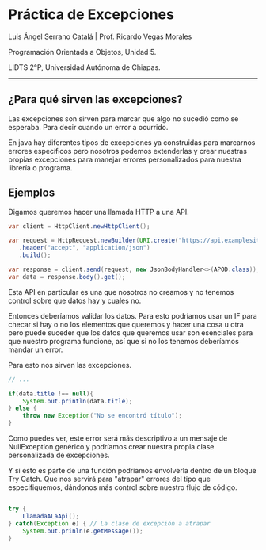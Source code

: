 # Práctica de Excepciones

Luis Ángel Serrano Catalá | Prof. Ricardo Vegas Morales

Programación Orientada a Objetos, Unidad 5.

LIDTS 2°P, Universidad Autónoma de Chiapas.

--- 

## ¿Para qué sirven las excepciones?

Las excepciones son sirven para marcar que algo no sucedió como se esperaba. Para decir cuando un error a ocurrido.

En java hay diferentes tipos de excepciones ya construidas para marcarnos errores específicos pero nosotros podemos extenderlas y crear nuestras propias excepciones para manejar errores personalizados para nuestra librería o programa.

## Ejemplos

Digamos queremos hacer una llamada HTTP a una API.

```java
var client = HttpClient.newHttpClient();

var request = HttpRequest.newBuilder(URI.create("https://api.examplesite.com/get?key=123456"))
   .header("accept", "application/json")
   .build();

var response = client.send(request, new JsonBodyHandler<>(APOD.class));
var data = response.body().get();

```

Esta API en particular es una que nosotros no creamos y no tenemos control sobre que datos hay y cuales no.

Entonces deberíamos validar los datos. Para esto podríamos usar un IF para checar si hay o no los elementos que queremos y hacer una cosa u otra pero puede suceder que los datos que queremos usar son esenciales para que nuestro programa funcione, así que si no los tenemos deberíamos mandar un error.

Para esto nos sirven las excepciones.

```java
// ...

if(data.title !== null){
    System.out.println(data.title);
} else {
    throw new Exception("No se encontró título");
}

```

Como puedes ver, este error será más descriptivo a un mensaje de NullException genérico y podríamos crear nuestra propia clase personalizada de excepciones.

Y si esto es parte de una función podríamos envolverla dentro de un bloque Try Catch. Que nos servirá para "atrapar" errores del tipo que especifiquemos, dándonos más control sobre nuestro flujo de código.

```java

try {
    LlamadaALaApi();
} catch(Exception e) { // La clase de excepción a atrapar
    System.out.prinln(e.getMessage());
}

```